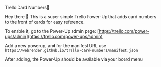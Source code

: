 Trello Card Numbers🚀

Hey there 👋 This is a super simple Trello Power-Up that adds card numbers to the front of cards for easy reference.

To enable it, go to the Power-Up admin page: [https://trello.com/power-ups/admin](https://trello.com/power-ups/admin)

Add a new powerup, and for the manifest URL use `https://webrender.github.io/trello-card-numbers/manifest.json`

After adding, the Power-Up should be available via your board menu.